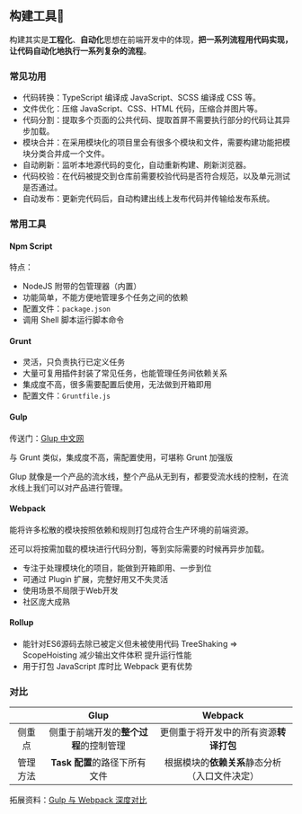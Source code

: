 ## 构建工具🔧

构建其实是**工程化**、**自动化**思想在前端开发中的体现，**把一系列流程用代码实现，让代码自动化地执行一系列复杂的流程**。

### 常见功用

* 代码转换：TypeScript 编译成 JavaScript、SCSS 编译成 CSS 等。
* 文件优化：压缩 JavaScript、CSS、HTML 代码，压缩合并图片等。
* 代码分割：提取多个页面的公共代码、提取首屏不需要执行部分的代码让其异步加载。
* 模块合并：在采用模块化的项目里会有很多个模块和文件，需要构建功能把模块分类合并成一个文件。
* 自动刷新：监听本地源代码的变化，自动重新构建、刷新浏览器。
* 代码校验：在代码被提交到仓库前需要校验代码是否符合规范，以及单元测试是否通过。
* 自动发布：更新完代码后，自动构建出线上发布代码并传输给发布系统。

### 常用工具

#### Npm Script

特点：

* NodeJS 附带的包管理器（内置）
* 功能简单，不能方便地管理多个任务之间的依赖
* 配置文件：`package.json`
* 调用 Shell 脚本运行脚本命令

#### Grunt

* 灵活，只负责执行已定义任务
* 大量可复用插件封装了常见任务，也能管理任务间依赖关系
* 集成度不高，很多需要配置后使用，无法做到开箱即用
* 配置文件：`Gruntfile.js`

#### Gulp

传送门：[Glup 中文网](https://www.gulpjs.com.cn/)

与 Grunt 类似，集成度不高，需配置使用，可堪称 Grunt 加强版

Glup 就像是一个产品的流水线，整个产品从无到有，都要受流水线的控制，在流水线上我们可以对产品进行管理。

#### Webpack

能将许多松散的模块按照依赖和规则打包成符合生产环境的前端资源。

还可以将按需加载的模块进行代码分割，等到实际需要的时候再异步加载。

* 专注于处理模块化的项目，能做到开箱即用、一步到位
* 可通过 Plugin 扩展，完整好用又不失灵活
* 使用场景不局限于Web开发
* 社区庞大成熟

#### Rollup

* 能针对ES6源码去除已被定义但未被使用代码 TreeShaking => ScopeHoisting 减少输出文件体积 提升运行性能
* 用于打包 JavaScript 库时比 Webpack 更有优势

### 对比

|  | Glup | Webpack |
| :----: | :-------: | :----: |
| 侧重点 | 侧重于前端开发的**整个过程**的控制管理 | 更侧重于将开发中的所有资源**转译打包** |
| 管理方法 | **Task 配置**的路径下所有文件 | 根据模块的**依赖关系**静态分析（入口文件决定） |

拓展资料：[Gulp 与 Webpack 深度对比](https://www.cnblogs.com/RuMengkai/p/6667321.html)